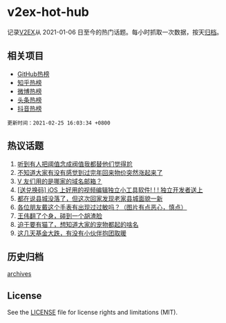 # v2ex-hot-hub

 记录[V2EX](https://www.v2ex.com/)从 2021-01-06 日至今的热门话题。每小时抓取一次数据，按天[归档](archives)。
 
 ## 相关项目

- [GitHub热榜](https://github.com/snaildev/github-hot-hub)
- [知乎热榜](https://github.com/snaildev/zhihu-hot-hub)
- [微博热榜](https://github.com/snaildev/weibo-hot-hub)
- [头条热榜](https://github.com/snaildev/toutiao-hot-hub)
- [抖音热榜](https://github.com/snaildev/douyin-hot-hub)


 `更新时间：2021-02-25 16:03:34 +0800`

## 热议话题

1. [听到有人把阈值念成阀值我都替他们觉得尬](https://www.v2ex.com/t/756103)
1. [不知道大家有没有感觉到过完年回来物价突然涨起来了](https://www.v2ex.com/t/755998)
1. [V 友们用的是哪家的域名邮箱？](https://www.v2ex.com/t/756059)
1. [[送兑换码] iOS 上好用的视频编辑独立小工具软件! ! ! 
独立开发者送上](https://www.v2ex.com/t/756040)
1. [都在说县城没落了，但这次回家发现老家县城面貌一新](https://www.v2ex.com/t/756126)
1. [各位朋友戴这个手表有出现过过敏吗？（图片有点恶心，慎点）](https://www.v2ex.com/t/756068)
1. [王伟翻了个身，碰到一个胡渣脸](https://www.v2ex.com/t/756028)
1. [迫于要有猫了，想知道大家的宠物都起的啥名](https://www.v2ex.com/t/756210)
1. [这几天基金大跌，有没有小伙伴抱团取暖](https://www.v2ex.com/t/756072)

## 历史归档

[archives](archives)

## License

See the [LICENSE](LICENSE) file for license rights and limitations (MIT).

